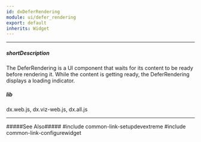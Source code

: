 ```yaml
---
id: dxDeferRendering
module: ui/defer_rendering
export: default
inherits: Widget
---
```

---
##### shortDescription
The DeferRendering is a UI component that waits for its content to be ready before rendering it. While the content is getting ready, the DeferRendering displays a loading indicator.

##### lib
dx.web.js, dx.viz-web.js, dx.all.js

---
#####See Also#####
#include common-link-setupdevextreme
#include common-link-configurewidget